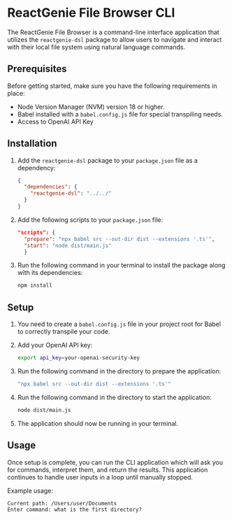 # ReactGenie File Browser CLI

The ReactGenie File Browser is a command-line interface application that utilizes the `reactgenie-dsl` package to
allow users to navigate and interact with their local file system using natural language commands.

## Prerequisites

Before getting started, make sure you have the following requirements in place:

- Node Version Manager (NVM) version 18 or higher.
- Babel installed with a `babel.config.js` file for special transpiling needs.
- Access to OpenAI API Key

## Installation

1. Add the `reactgenie-dsl` package to your `package.json` file as a dependency:

    ```json
    {
      "dependencies": {
        "reactgenie-dsl": "../../"
      }
    }
    ```
   
2. Add the following scripts to your `package.json` file:

    ```json
    "scripts": {
      "prepare": "npx babel src --out-dir dist --extensions '.ts'",
      "start": "node dist/main.js"
      }
    ```

2. Run the following command in your terminal to install the package along with its dependencies:

    ```bash
    npm install
    ```

## Setup

1. You need to create a `babel.config.js` file in your project root for Babel to correctly transpile your code.

2. Add your OpenAI API key:

    ```bash
    export api_key=your-openai-security-key
    ```
   
3. Run the following command in the directory to prepare the application:

    ```bash
   "npx babel src --out-dir dist --extensions '.ts'"
    ```
   
4. Run the following command in the directory to start the application:

    ```bash
    node dist/main.js
    ```
   
5. The application should now be running in your terminal.

## Usage

Once setup is complete, you can run the CLI application which will ask you for commands, interpret them, and return the results. This application continues to handle user inputs in a loop until manually stopped.

Example usage:

```shell
Current path: /Users/user/Documents
Enter command: what is the first directory?
